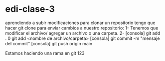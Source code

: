 # edi-clase-3
aprendiendo a subir modificaciones
para clonar un repositorio tengo que hacer git clone <url repo>
para enviar cambios a nuestro repositorio: 
1- Tenemos que modificar el archivo/ agregar un archivo o una carpeta.
2- [consola] git add . 0 git add <nombre de archivo/carpeta>
[consola] git commit -m "mensaje del commit"
[consola] git push origin main

Estamos haciendo una rama en git 123